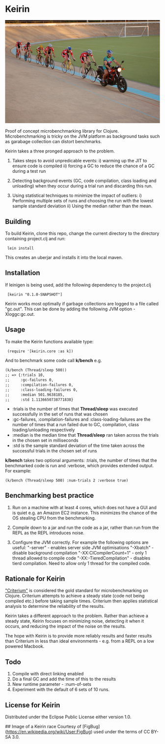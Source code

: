 # Keirin

![Picture of a Keirin race taking place in a banked velodrome. A motorcycle is at the front; behind it are 6 cyclists](https://github.com/rachbowyer/keirin/blob/master/ColwoodKeirin.jpg)

Proof of concept microbenchmarking library for Clojure. Microbenchmarking is tricky on the JVM platform as background tasks such as garabage collection can
distort benchmarks. 

Keirin takes a three pronged approach to the problem.

 1) Takes steps to avoid unpredicable events:
  i) warming up the JIT to ensure code is compiled 
  ii) forcing a GC to reduce the chance of a GC during a test run

 2) Detecting background events (GC, code compilation, class loading and unloading) when they occur during a trial run and discarding this run.

 3) Using statistical techniques to minimize the impact of outliers:
   i) Performing multiple sets of runs and choosing the run with the lowest sample standard deviation
   ii) Using the median rather than the mean.


## Building
To build Keirin, clone this repo, change the current directory to the directory containing project.clj and run:

     lein install

This creates an uberjar and installs it into the local maven.


## Installation
If leinigen is being used, add the following dependency to the project.clj

     [keirin "0.1.0-SNAPSHOT"]

Keirin works most optimally if garbage collections are logged to a file called "gc.out". This can be done by adding the following JVM option -Xloggc:gc.out.


## Usage
To make the Keirin functions available type:

     (require '[keirin.core :as k])


And to benchmark some code call **k/bench** e.g. 

    (k/bench (Thread/sleep 500))
    ;; => {:trials 10,
    ;;     :gc-failures 0, 
    ;;     :compilation-failures 0, 
    ;;     :class-loading-failures 0,
    ;;     :median 501.9638185,
    ;;     :std 1.1136650738771838}

 * :trials is the number of times that **Thread/sleep** was executed successfully in the set of runs that was chosen 
 * :gc-failures, :compilation-failures and :class-loading-failures are the number of times that a run failed due to GC, compilation, class loading/unloading respectively
 * :median is the median time that **Thread/sleep** ran taken across the trials in the chosen set in milliseconds
 * :std is the sample standard deviation of the time taken across the successful trials in the chosen set of runs

**k/bench** takes two optional arguments: :trials, the number of times that the benchmarked code is run and :verbose, which provides extended output. For example: 

    (k/bench (Thread/sleep 500) :num-trials 2 :verbose true)


## Benchmarking best practice

 1) Run on a machine with at least 4 cores, which does not have a GUI and is quiet e.g. an Amazon EC2 instance. This minimizes the chance of the OS stealing CPU from the benchmarking.
 
 2) Compile down to a jar and run the code as a jar, rather than run from the REPL as the REPL introduces noise.

 3) Configure the JVM correctly. For example the following options are useful:
   "-server" - enables server side JVM optimisations 
   "-Xbatch" - disable background compilation
   "-XX:CICompilerCount=1" - only 1 thread allowed to compile code
   "-XX:-TieredCompilation" - disables tierd compilation. Need to allow only 1 thread for the compiled code. 


## Rationale for Keirin
["Criterium"](https://github.com/hugoduncan/criterium) is considered the gold standard for microbenchmarking on Clojure. Criterium attempts to achieve a steady state (code not being compiled etc.) before taking sample times. Criterium then applies statistical analysis to determine the reliability of the results.

Keirin takes a different approach to the problem. Rather than achieve a steady state, Keirin focuses on minimizing noise, detecting it when it occurs, and reducing the impact of the noise on the results. 

The hope with Keirin is to provide more reliably results and faster results than Criterium in less than ideal environments - e.g. from a REPL on a low powered Macbook.


## Todo
 1) Compile with direct linking enabled
 2) Do a final GC and add the time of this to the results
 3) New runtime parameter - :num-of-sets 
 4) Experiment with the default of 6 sets of 10 runs.


## License for Keirin

Distributed under the Eclipse Public License either version 1.0.


## Image of a Keirin race
Courtesy of [FigBug] (https://en.wikipedia.org/wiki/User:FigBug) used under the terms of CC BY-SA 3.0.



